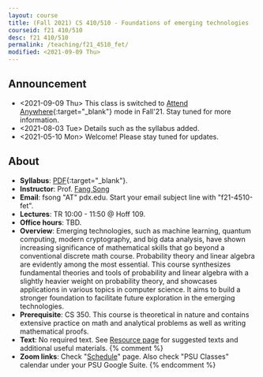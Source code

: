 ```yaml
---
layout: course
title: (Fall 2021) CS 410/510 - Foundations of emerging technologies
courseid: f21 410/510
desc: f21 410/510
permalink: /teaching/f21_4510_fet/
modified: <2021-09-09 Thu>
---
```


## Announcement

*  <2021-09-09 Thu> This class is switched to [Attend Anywhere](https://www.pdx.edu/covid-19-response/course-delivery-methods){:target="_blank"} mode in Fall'21. Stay tuned for more information. 
*  <2021-08-03 Tue> Details such as the syllabus added. 
*  <2021-05-10 Mon> Welcome! Please stay tuned for updates. 

## About
*  **Syllabus**:
   [PDF]({{base}}/teaching/f21_4510_fet/f21_4510_fet_syllabus.pdf){:target="_blank"}.
*  **Instructor**: Prof. [Fang Song]({{base}}/) 
*  **Email**: fsong "AT" pdx.edu. Start your email subject line
   with "f21-4510-fet". 
*  **Lectures**: TR 10:00 - 11:50 @ Hoff 109. 
*  **Office hours**: TBD.
*  **Overview**: Emerging technologies, such as machine learning,
   quantum computing, modern cryptography, and big data analysis, have
   shown increasing significance of mathematical skills that go beyond
   a conventional discrete math course. Probability theory and linear
   algebra are evidently among the most essential. This course
   synthesizes fundamental theories and tools of probability and
   linear algebra with a slightly heavier weight on probability
   theory, and showcases applications in various topics in computer
   science. It aims to build a stronger foundation to facilitate
   future exploration in the emerging technologies.
*  **Prerequisite**: CS 350. This course is theoretical in nature and
   contains extensive practice on math and analytical problems as well
   as writing mathematical proofs.
*  **Text**: No required text. See [Resource
   page]({{base}}/teaching/w21_5610_pgm/resource/) for suggested texts
   and additional useful materials.
{% comment %}
*  **Zoom links**: Check
   "[Schedule]({{base}}/teaching/f21_4510_fet/schedule/)" page. Also
   check "PSU Classes" calendar under your PSU Google Suite.
{% endcomment %}
  
